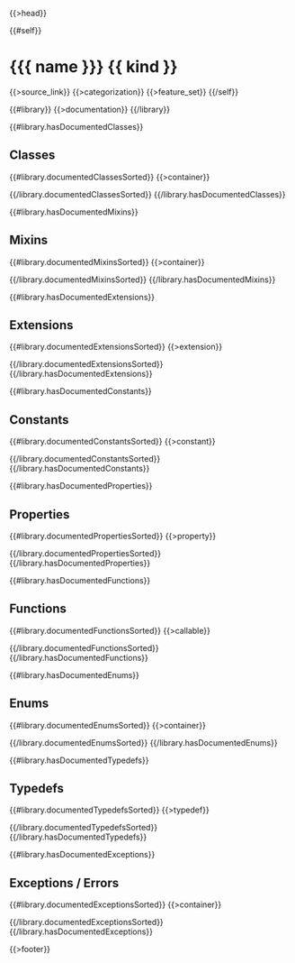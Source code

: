 {{>head}}

{{#self}}
# {{{ name }}} {{ kind }}

{{>source_link}}
{{>categorization}}
{{>feature_set}}
{{/self}}

{{#library}}
{{>documentation}}
{{/library}}

{{#library.hasDocumentedClasses}}
## Classes

{{#library.documentedClassesSorted}}
{{>container}}

{{/library.documentedClassesSorted}}
{{/library.hasDocumentedClasses}}

{{#library.hasDocumentedMixins}}
## Mixins

{{#library.documentedMixinsSorted}}
{{>container}}

{{/library.documentedMixinsSorted}}
{{/library.hasDocumentedMixins}}

{{#library.hasDocumentedExtensions}}
## Extensions

{{#library.documentedExtensionsSorted}}
{{>extension}}

{{/library.documentedExtensionsSorted}}
{{/library.hasDocumentedExtensions}}

{{#library.hasDocumentedConstants}}
## Constants

{{#library.documentedConstantsSorted}}
{{>constant}}

{{/library.documentedConstantsSorted}}
{{/library.hasDocumentedConstants}}

{{#library.hasDocumentedProperties}}
## Properties

{{#library.documentedPropertiesSorted}}
{{>property}}

{{/library.documentedPropertiesSorted}}
{{/library.hasDocumentedProperties}}

{{#library.hasDocumentedFunctions}}
## Functions

{{#library.documentedFunctionsSorted}}
{{>callable}}

{{/library.documentedFunctionsSorted}}
{{/library.hasDocumentedFunctions}}

{{#library.hasDocumentedEnums}}
## Enums

{{#library.documentedEnumsSorted}}
{{>container}}

{{/library.documentedEnumsSorted}}
{{/library.hasDocumentedEnums}}

{{#library.hasDocumentedTypedefs}}
## Typedefs

{{#library.documentedTypedefsSorted}}
{{>typedef}}

{{/library.documentedTypedefsSorted}}
{{/library.hasDocumentedTypedefs}}

{{#library.hasDocumentedExceptions}}
## Exceptions / Errors

{{#library.documentedExceptionsSorted}}
{{>container}}

{{/library.documentedExceptionsSorted}}
{{/library.hasDocumentedExceptions}}

{{>footer}}
